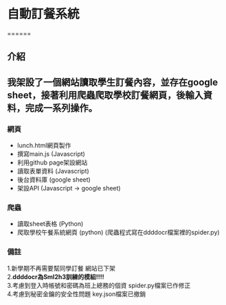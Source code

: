 # 自動訂餐系統
======
## 介紹
我架設了一個網站讀取學生訂餐內容，並存在google sheet，接著利用爬蟲爬取學校訂餐網頁，後輸入資料，完成一系列操作。
------
### 網頁
* lunch.html網頁製作
* 撰寫main.js (Javascript)
* 利用github page架設網站
* 讀取表單資料 (Javascript)
* 後台資料庫 (google sheet)
* 架設API (Javascript -> google sheet)
### 爬蟲
* 讀取sheet表格 (Python)
* 爬取學校午餐系統網頁 (python)
(爬蟲程式寫在ddddocr檔案裡的spider.py)

### 備註
1.新學期不再需要幫同學訂餐 網站已下架 <br>
2.**ddddocr為Sml2h3訓練的模組!!!!**<br>
3.考慮到登入時帳號和密碼為班上總務的個資 spider.py檔案已作修正 <br>
4.考慮到秘密金鑰的安全性問題 key.json檔案已撤銷
